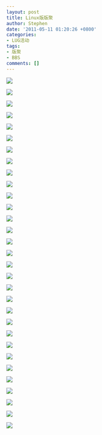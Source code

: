 ```yaml
---
layout: post
title: Linux版版聚
author: Stephen
date: '2011-05-11 01:20:26 +0800'
categories:
- LUG活动
tags:
- 版聚
- BBS
comments: []
---
```

![](http://hfs.mirrors.asia/e80e0aec64654859bc28a04d1156ca001d15854d43a9ac9baad95e5a11041f98?type=image/jpeg)

![](http://hfs.mirrors.asia/63ee54427e9f77c0228cfcb860986fa1b1ebd175ff15e3ef1fa8ddbe86b3dbc2?type=image/jpeg)

![](http://hfs.mirrors.asia/a5429a963742f7344e09527f9da26ba63cad0a884708f5271d9dc216e108cd2b?type=image/jpeg)

![](http://hfs.mirrors.asia/64333fda3f794904c200b2b5dc8f2ec61322f0e55e328895ecab63c91277f964?type=image/jpeg)

![](http://hfs.mirrors.asia/32ccfa051decf5fe41d5569fc306602fd9f73114add7943832da26bf2a71b610?type=image/jpeg)

![](http://hfs.mirrors.asia/b1a6934faaaeacef047392a9fceb2322f8ccb2e90405948a062a20236bf356df?type=image/jpeg)

![](http://hfs.mirrors.asia/7ebda40362137d6f5a8115bf3ae017df9d575a0ce5b62b1a8af521761d4cc08d?type=image/jpeg)

![](http://hfs.mirrors.asia/e7afb295c42abe689a25de1e88499c89a1e4558c68136a34b741ece41c2a8177?type=image/jpeg)

![](http://hfs.mirrors.asia/0f1db2cc51705e44152f4e0a47b0daea7f12c0d2e14ceb24a3695238bdf1be02?type=image/jpeg)

![](http://hfs.mirrors.asia/b362e82fc520517f1011fe8496181897086a9db5246428c4fcd6d185eec44264?type=image/jpeg)

![](http://hfs.mirrors.asia/0e29f90c786a87b3d96f9df448a94e1d597bcb9c98f125f7c45630c7324e8f76?type=image/jpeg)

![](http://hfs.mirrors.asia/8aff5af31099802210a8e1923cbcf5444cee5d9c0fa5204f4b0f87af927bbb7b?type=image/jpeg)

![](http://hfs.mirrors.asia/563a023a59804695c784bfa514a57ae3881e791de40c3295e8ffd65b84a03616?type=image/jpeg)

![](http://hfs.mirrors.asia/3323ad2a7f5f4fad4764138a40db6078b0f4b70b922e85de16375e26e600ca7c?type=image/jpeg)

![](http://hfs.mirrors.asia/3359a94f48a00eb58e8a83daf7ba0ecf7832de3b26cce2543bf18106d43ea36a?type=image/jpeg)

![](http://hfs.mirrors.asia/ab38d7cb1980c4ddc2435b7b493dc533fd36b637fdd32284c4a76e8d10a24091?type=image/jpeg)

![](http://hfs.mirrors.asia/05f77450e2950d57957ac9fb5ec0aecf1c9cea97f0ba7952ca15f05bac4386b1?type=image/jpeg)

![](http://hfs.mirrors.asia/6c1a5fc08c26097978592a2021125c7813b8509ed475fc9e37b3e9dcf5db2187?type=image/jpeg)

![](http://hfs.mirrors.asia/08b04f51747c5518d1a3419c4ebaab8f490a80d2dbe06ee2d984bfb80f0b2464?type=image/jpeg)

![](http://hfs.mirrors.asia/39af6e8b3d645eb856af2d219a8ce2a648eac4ed03c95007bf810c00d32620eb?type=image/jpeg)

![](http://hfs.mirrors.asia/1994be2756b4492b2ead69b45b15fe578e7c4610eca6f5d480f7c28033b74679?type=image/jpeg)

![](http://hfs.mirrors.asia/416b658fbfa714ad1bf401ebb21aa2a1cb72aafef4ebc6cd32616e42f9e5b3b4?type=image/jpeg)

![](http://hfs.mirrors.asia/c5edc57ac683a25b0ee3c10327f8e3935aa4d279063f620c93d03ccafa3d7587?type=image/jpeg)

![](http://hfs.mirrors.asia/2a61a5af33c444178ad6015d8b6f01385b8d5c8256f231566f0001b41ff9678a?type=image/jpeg)

![](http://hfs.mirrors.asia/1b58ee5a90c0bcffe18bede7408233f3e941a0c0c65e34bd878fa3551ed3b87b?type=image/jpeg)

![](http://hfs.mirrors.asia/c909afa7a646cb042e764a072b6051f43a34a34e219203a3419183fd24e9e107?type=image/jpeg)

![](http://hfs.mirrors.asia/91284642ffbf4f6be87da4b9e09742646b316c22f92a1f5e6d842f69731000f1?type=image/jpeg)

![](http://hfs.mirrors.asia/58ed07cc792c64dbf4a5ec90d30b1fd8a89485be9ad4ca50cf3bc86d2cba4935?type=image/jpeg)

![](http://hfs.mirrors.asia/9baa2ddd3b6512b3ef759d21bfbe6fbf250c2592fe4f6f83eedcd3e68146f206?type=image/jpeg)

![](http://hfs.mirrors.asia/7422b2febb4c1ce1bcd832c707264a43b08d038da0ffb14a2ee794f87e451a15?type=image/jpeg)

![](http://hfs.mirrors.asia/d340a5d063ae7077dbfff31b2d3384604929fbe1b0641a31e8b92103040275f7?type=image/jpeg)
